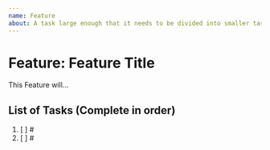 ```yaml
---
name: Feature
about: A task large enough that it needs to be divided into smaller tasks. It will usually be labeled as `enhancement`.
---
```


<!-- Issue title should mirror the Feature Title. -->

# Feature: Feature Title

This Feature will...

## List of Tasks (Complete in order)

1. [ ] #
2. [ ] #